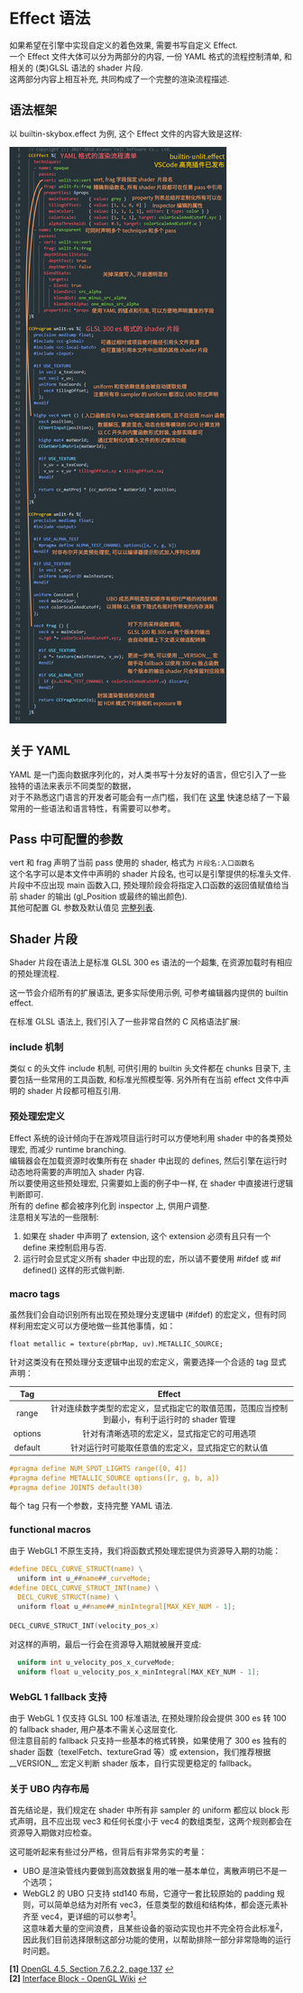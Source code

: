 # Effect 语法

如果希望在引擎中实现自定义的着色效果, 需要书写自定义 Effect.<br>
一个 Effect 文件大体可以分为两部分的内容, 一份 YAML 格式的流程控制清单, 和相关的 (类)GLSL 语法的 shader 片段.<br>
这两部分内容上相互补充, 共同构成了一个完整的渲染流程描述.

## 语法框架
以 builtin-skybox.effect 为例, 这个 Effect 文件的内容大致是这样:

![effect](effect.png)

## 关于 YAML
YAML 是一门面向数据序列化的，对人类书写十分友好的语言，但它引入了一些独特的语法来表示不同类型的数据，<br>
对于不熟悉这门语言的开发者可能会有一点门槛，我们在 [这里](yaml-101.md) 快速总结了一下最常用的一些语法和语言特性，有需要可以参考。

## Pass 中可配置的参数
vert 和 frag 声明了当前 pass 使用的 shader, 格式为 `片段名:入口函数名`<br>
这个名字可以是本文件中声明的 shader 片段名, 也可以是引擎提供的标准头文件.
片段中不应出现 main 函数入口, 预处理阶段会将指定入口函数的返回值赋值给当前 shader 的输出 (gl_Position 或最终的输出颜色).<br>
其他可配置 GL 参数及默认值见 [完整列表](pass-parameter-list.md).

## Shader 片段
Shader 片段在语法上是标准 GLSL 300 es 语法的一个超集, 在资源加载时有相应的预处理流程.

这一节会介绍所有的扩展语法, 更多实际使用示例, 可参考编辑器内提供的 builtin effect.

在标准 GLSL 语法上, 我们引入了一些非常自然的 C 风格语法扩展:

### include 机制
类似 c 的头文件 include 机制, 可供引用的 builtin 头文件都在 chunks 目录下, 主要包括一些常用的工具函数, 和标准光照模型等. 另外所有在当前 effect 文件中声明的 shader 片段都可相互引用.

### 预处理宏定义
Effect 系统的设计倾向于在游戏项目运行时可以方便地利用 shader 中的各类预处理宏, 而减少 runtime branching.<br>
编辑器会在加载资源时收集所有在 shader 中出现的 defines, 然后引擎在运行时动态地将需要的声明加入 shader 内容.<br>
所以要使用这些预处理宏, 只需要如上面的例子中一样, 在 shader 中直接进行逻辑判断即可.<br>
所有的 define 都会被序列化到 inspector 上, 供用户调整.<br>
注意相关写法的一些限制:
1. 如果在 shader 中声明了 extension, 这个 extension 必须有且只有一个 define 来控制启用与否.
2. 运行时会显式定义所有 shader 中出现的宏，所以请不要使用 #ifdef 或 #if defined() 这样的形式做判断.

### macro tags
虽然我们会自动识别所有出现在预处理分支逻辑中 (#ifdef) 的宏定义，但有时同样利用宏定义可以方便地做一些其他事情，如：
```
float metallic = texture(pbrMap, uv).METALLIC_SOURCE;
```
针对这类没有在预处理分支逻辑中出现的宏定义，需要选择一个合适的 tag 显式声明：<br>

| Tag     | Effect |
|:-------:|:------:|
| range   | 针对连续数字类型的宏定义，显式指定它的取值范围，范围应当控制到最小，有利于运行时的 shader 管理 |
| options | 针对有清晰选项的宏定义，显式指定它的可用选项 |
| default | 针对运行时可能取任意值的宏定义，显式指定它的默认值 |

```glsl
#pragma define NUM_SPOT_LIGHTS range([0, 4])
#pragma define METALLIC_SOURCE options([r, g, b, a])
#pragma define JOINTS default(30)
```
每个 tag 只有一个参数，支持完整 YAML 语法.

### functional macros
由于 WebGL1 不原生支持，我们将函数式预处理宏提供为资源导入期的功能：
```c
#define DECL_CURVE_STRUCT(name) \
  uniform int u_##name##_curveMode;
#define DECL_CURVE_STRUCT_INT(name) \
  DECL_CURVE_STRUCT(name) \
  uniform float u_##name##_minIntegral[MAX_KEY_NUM - 1];

DECL_CURVE_STRUCT_INT(velocity_pos_x)
```
对这样的声明，最后一行会在资源导入期就被展开变成:
```glsl
  uniform int u_velocity_pos_x_curveMode;
  uniform float u_velocity_pos_x_minIntegral[MAX_KEY_NUM - 1];
```

### WebGL 1 fallback 支持
由于 WebGL 1 仅支持 GLSL 100 标准语法, 在预处理阶段会提供 300 es 转 100 的 fallback shader, 用户基本不需关心这层变化.<br>
但注意目前的 fallback 只支持一些基本的格式转换，如果使用了 300 es 独有的 shader 函数（texelFetch、textureGrad 等）或 extension，我们推荐根据 \_\_VERSION__ 宏定义判断 shader 版本，自行实现更稳定的 fallback。

### 关于 UBO 内存布局
首先结论是，我们规定在 shader 中所有非 sampler 的 uniform 都应以 block 形式声明，且不应出现 vec3 和任何长度小于 vec4 的数组类型，这两个规则都会在资源导入期做对应检查。

这可能听起来有些过分严格，但背后有非常务实的考量：<br>
* UBO 是渲染管线内要做到高效数据复用的唯一基本单位，离散声明已不是一个选项；
* WebGL2 的 UBO 只支持 std140 布局，它遵守一套比较原始的 padding 规则，可以简单总结为对所有 vec3，任意类型的数组和结构体，都会逐元素补齐至 vec4，更详细的可以参考<sup id="a1">[1](#f1)</sup>。<br>这意味着大量的空间浪费，且某些设备的驱动实现也并不完全符合此标准<sup id="a2">[2](#f2)</sup>，因此我们目前选择限制这部分功能的使用，以帮助排除一部分非常隐晦的运行时问题。<br>

<b id="f1">[1]</b> [OpenGL 4.5, Section 7.6.2.2, page 137](http://www.opengl.org/registry/doc/glspec45.core.pdf#page=159) [↩](#a1)<br>
<b id="f2">[2]</b> [Interface Block - OpenGL Wiki](https://www.khronos.org/opengl/wiki/Interface_Block_(GLSL)#Memory_layout) [↩](#a2)
